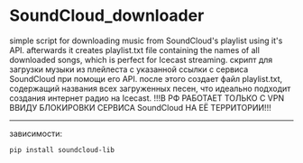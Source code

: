 # SoundCloud_downloader
simple script for downloading music from SoundCloud's playlist using it's API. afterwards it creates playlist.txt file containing the names of all downloaded songs, which is perfect for Icecast streaming.
скрипт для загрузки музыки из плейлеста с указанной ссылки с сервиса SoundCloud при помощи его API. после этого создает файл playlist.txt, содержащий названия всех загруженных песен, что идеально подходит создания интернет радио на Icecast.
!!!В РФ РАБОТАЕТ ТОЛЬКО С VPN ВВИДУ БЛОКИРОВКИ СЕРВИСА SoundCloud НА ЕЁ ТЕРРИТОРИИ!!!
***
зависимости:
```bash
pip install soundcloud-lib
```
